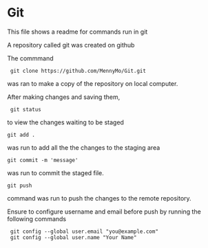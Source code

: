# Git
This file shows a readme for commands run in git

 A repository called git was created on github

 The commmand
``` 
 git clone https://github.com/MennyMo/Git.git
```
 was ran to make a copy of the repository on local computer.

 After making changes and saving them,
```
 git status
```
to view the changes waiting to be staged

``` 
git add .
```
 was run to add all the the changes to the staging area

``` 
git commit -m 'message'
```

 was run to commit the staged file.

```
git push 
```
 command was run to push the changes to the remote repository.

 Ensure to configure username and email before push by running the following commands

 ```
  git config --global user.email "you@example.com"
  git config --global user.name "Your Name"
 ```